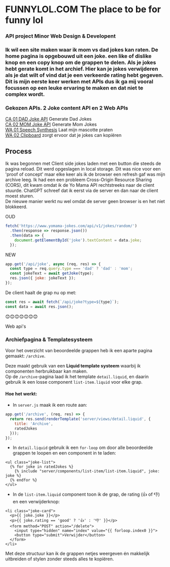 # FUNNYLOL.COM The place to be for funny lol
### API project Minor Web Design & Developent
### Ik wil een site maken waar ik mom vs dad jokes kan raten. De home pagina is opgebouwd uit een joke. een like of dislike knop en een copy knop om de grappen te delen. Als je jokes hebt gerate komt in het archief. Hier kan je jokes verwijderen als je dat wilt of vind dat je een verkeerde rating hebt gegeven. Dit is mijn eerste keer werken met APIs dus ik ga mij vooral focussen op een leuke ervaring te maken en dat niet te complex wordt.

### Gekozen APIs. 2 Joke content API en 2 Web APIs
[CA 01 DAD Joke API](https://icanhazdadjoke.com/)  Generate Dad Jokes  
[CA 02 MOM Joke API](https://www.yomama-jokes.com/docs/)  Generate Mom Jokes  
[WA 01 Speech Synthesis](https://developer.mozilla.org/en-US/docs/Web/API/SpeechSynthesis)  Laat mijn mascotte praten  
[WA 02 Clipboard](https://developer.mozilla.org/en-US/docs/Web/API/Clipboard_API)  zorgt ervoor dat je jokes can kopiëren  

## Process
Ik was begonnen met Client side jokes laden met een button die steeds de pagina reload. Dit werd opgeslagen in local storage. Dit was nice voor een 'proof of concept' maar elke keer als ik de browser een refresh gaf was mijn archive leeg. Ik had een een probleem Cross-Origin Resource Sharing (CORS), dit kwam omdat ik de Yo Mama API rechtstreeks naar de client stuurde. ChatGPT schreef dat ik eerst via de server en dan naar de client moest sturen.  
De nieuwe manier werkt nu wel omdat de server geen browser is en het niet blokkeerd.

OUD

```js
fetch('https://www.yomama-jokes.com/api/v1/jokes/random/')
  .then(response => response.json())
  .then(data => {
    document.getElementById('joke').textContent = data.joke;
  });
```

NEW

```js
app.get('/api/joke', async (req, res) => {
  const type = req.query.type === 'dad' ? 'dad' : 'mom';
  const jokeText = await getJoke(type);
  res.json({ joke: jokeText });
});
```

De client haalt de grap nu op met:

```js
const res = await fetch(`/api/joke?type=${type}`);
const data = await res.json();
```
😊😊😊😊😊😊😊

Web api's

### Archiefpagina & Templatesysteem

Voor het overzicht van beoordeelde grappen heb ik een aparte pagina gemaakt: `/archive`.

Deze maakt gebruik van een **Liquid template systeem** waarbij ik componenten herbruikbaar kan maken.  
Op de `/archive`-pagina laad ik het template `detail.liquid`, en daarin gebruik ik een losse component `list-item.liquid` voor elke grap.

#### Hoe het werkt:

- In `server.js` maak ik een route aan:
```js
app.get('/archive', (req, res) => {
  return res.send(renderTemplate('server/views/detail.liquid', {
    title: 'Archive',
    ratedJokes 
  }));
});
```

- In `detail.liquid` gebruik ik een `for-loop` om door alle beoordeelde grappen te loopen en een component in te laden:

```liquid
<ul class="joke-list">
  {% for joke in ratedJokes %}
    {% include "server/components/list-item/list-item.liquid", joke: joke %}
  {% endfor %}
</ul>
```

- In de `list-item.liquid` component toon ik de grap, de rating (👍 of 👎) en een verwijderknop:

```liquid
<li class="joke-card">
  <p>{{ joke.joke }}</p>
  <p>{{ joke.rating == 'good' ? '👍' : '👎' }}</p>
  <form method="POST" action="/delete">
    <input type="hidden" name="index" value="{{ forloop.index0 }}">
    <button type="submit">Verwijder</button>
  </form>
</li>
```

Met deze structuur kan ik de grappen netjes weergeven én makkelijk uitbreiden of stylen zonder steeds alles te kopiëren.